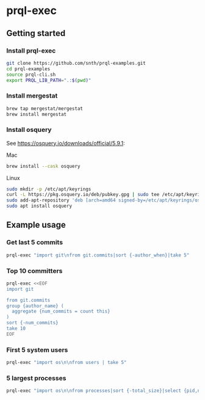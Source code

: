 # prql-exec

## Getting started

### Install prql-exec

```sh
git clone https://github.com/snth/prql-examples.git
cd prql-examples
source prql-cli.sh
export PRQL_LIB_PATH=".:$(pwd)"
```

### Install mergestat

```sh
brew tap mergestat/mergestat
brew install mergestat
```

### Install osquery

See https://osquery.io/downloads/official/5.9.1:

Mac
```sh
brew install --cask osquery
```

Linux
```sh
sudo mkdir -p /etc/apt/keyrings
curl -L https://pkg.osquery.io/deb/pubkey.gpg | sudo tee /etc/apt/keyrings/osquery.asc
sudo add-apt-repository 'deb [arch=amd64 signed-by=/etc/apt/keyrings/osquery.asc] https://pkg.osquery.io/deb deb main'
sudo apt install osquery
```

## Example usage

### Get last 5 commits

```sh
prql-exec "import git\nfrom git.commits|sort {-author_when}|take 5"
```

### Top 10 committers

```sh
prql-exec <<EOF
import git

from git.commits
group {author_name} (
  aggregate {num_commits = count this}
)
sort {-num_commits}
take 10
EOF
```

### First 5 system users

```sh
prql-exec "import os\n\nfrom users | take 5"
```

### 5 largest processes

```sh
prql-exec "import os\n\nfrom processes|sort {-total_size}|select {pid,name,path,cmdline,total_size}|take 5""
```
